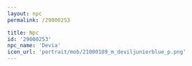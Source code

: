 ```yaml
---
layout: npc
permalink: /29000253

title: Npc
id: '29000253'
npc_name: 'Devia'
icon_url: 'portrait/mob/21000189_m_deviljuniorblue_p.png'
---
```

